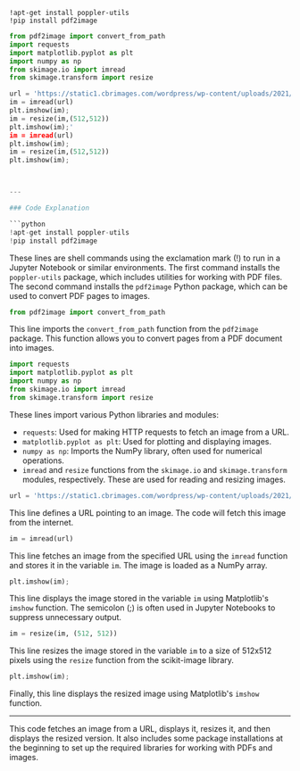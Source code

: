 ```shell
!apt-get install poppler-utils
!pip install pdf2image
```

```python
from pdf2image import convert_from_path
import requests
import matplotlib.pyplot as plt
import numpy as np
from skimage.io import imread
from skimage.transform import resize
```
```python
url = 'https://static1.cbrimages.com/wordpress/wp-content/uploads/2021/08/Jiji.jpg'
im = imread(url)
plt.imshow(im);
im = resize(im,(512,512))
plt.imshow(im);'
im = imread(url)
plt.imshow(im);
im = resize(im,(512,512))
plt.imshow(im);



---

### Code Explanation

```python
!apt-get install poppler-utils
!pip install pdf2image
```

These lines are shell commands using the exclamation mark (!) to run in a Jupyter Notebook or similar environments. The first command installs the `poppler-utils` package, which includes utilities for working with PDF files. The second command installs the `pdf2image` Python package, which can be used to convert PDF pages to images.

```python
from pdf2image import convert_from_path
```

This line imports the `convert_from_path` function from the `pdf2image` package. This function allows you to convert pages from a PDF document into images.

```python
import requests
import matplotlib.pyplot as plt
import numpy as np
from skimage.io import imread
from skimage.transform import resize
```

These lines import various Python libraries and modules:

- `requests`: Used for making HTTP requests to fetch an image from a URL.
- `matplotlib.pyplot as plt`: Used for plotting and displaying images.
- `numpy as np`: Imports the NumPy library, often used for numerical operations.
- `imread` and `resize` functions from the `skimage.io` and `skimage.transform` modules, respectively. These are used for reading and resizing images.

```python
url = 'https://static1.cbrimages.com/wordpress/wp-content/uploads/2021/08/Jiji.jpg'
```

This line defines a URL pointing to an image. The code will fetch this image from the internet.

```python
im = imread(url)
```

This line fetches an image from the specified URL using the `imread` function and stores it in the variable `im`. The image is loaded as a NumPy array.

```python
plt.imshow(im);
```

This line displays the image stored in the variable `im` using Matplotlib's `imshow` function. The semicolon (;) is often used in Jupyter Notebooks to suppress unnecessary output.

```python
im = resize(im, (512, 512))
```

This line resizes the image stored in the variable `im` to a size of 512x512 pixels using the `resize` function from the scikit-image library.

```python
plt.imshow(im);
```

Finally, this line displays the resized image using Matplotlib's `imshow` function.

---

This code fetches an image from a URL, displays it, resizes it, and then displays the resized version. It also includes some package installations at the beginning to set up the required libraries for working with PDFs and images.
```

